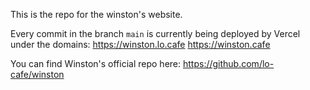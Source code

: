 This is the repo for the winston's website.

Every commit in the branch `main` is currently being deployed by Vercel under the domains:
https://winston.lo.cafe
https://winston.cafe

You can find Winston's official repo here:
https://github.com/lo-cafe/winston
